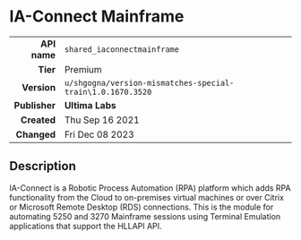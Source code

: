 # IA-Connect Mainframe
| | |
|-:|-|
|**API name**|`shared_iaconnectmainframe`|
|**Tier**|Premium|
|**Version**|`u/shgogna/version-mismatches-special-train\1.0.1670.3520`|
|**Publisher**|**Ultima Labs**|
|**Created**|Thu Sep 16 2021|
|**Changed**|Fri Dec 08 2023|

## Description
IA-Connect is a Robotic Process Automation (RPA) platform which adds RPA functionality from the Cloud to on-premises virtual machines or over Citrix or Microsoft Remote Desktop (RDS) connections. This is the module for automating 5250 and 3270 Mainframe sessions using Terminal Emulation applications that support the HLLAPI API.
